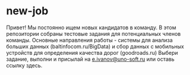 # new-job
Привет!
Мы постоянно ищем новых кандидатов в команду.
В этом репозитории собраны тестовые задания для потенциальных членов команды.
Основные направления работы - системы для анализа больших данных (baltinfocom.ru/BigData) и сбор данных с мобильных устройств для определения качества дорог (goodroads.ru)
Выбери задание, выполни и присылай на e.ivanov@uno-soft.ru или оставь ссылку здесь.
